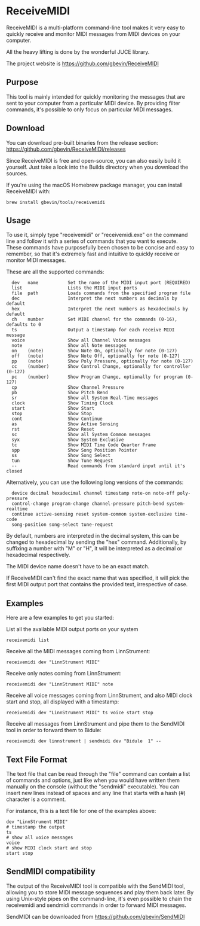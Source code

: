 # ReceiveMIDI

ReceiveMIDI is a multi-platform command-line tool makes it very easy to quickly receive and monitor MIDI messages from MIDI devices on your computer.

All the heavy lifting is done by the wonderful JUCE library.

The project website is https://github.com/gbevin/ReceiveMIDI

## Purpose
This tool is mainly intended for quickly monitoring the messages that are sent to your computer from a particular MIDI device. By providing filter commands, it's possible to only focus on particular MIDI messages.

## Download

You can download pre-built binaries from the release section:
https://github.com/gbevin/ReceiveMIDI/releases

Since ReceiveMIDI is free and open-source, you can also easily build it yourself. Just take a look into the Builds directory when you download the sources.

If you're using the macOS Homebrew package manager, you can install ReceiveMIDI with:
```
brew install gbevin/tools/receivemidi
```

## Usage
To use it, simply type "receivemidi" or "receivemidi.exe" on the command line and follow it with a series of commands that you want to execute. These commands have purposefully been chosen to be concise and easy to remember, so that it's extremely fast and intuitive to quickly receive or monitor MIDI messages.

These are all the supported commands:
```
  dev   name           Set the name of the MIDI input port (REQUIRED)
  list                 Lists the MIDI input ports
  file  path           Loads commands from the specified program file
  dec                  Interpret the next numbers as decimals by default
  hex                  Interpret the next numbers as hexadecimals by default
  ch    number         Set MIDI channel for the commands (0-16), defaults to 0
  ts                   Output a timestamp for each receive MIDI message
  voice                Show all Channel Voice messages
  note                 Show all Note messages
  on    (note)         Show Note On, optionally for note (0-127)
  off   (note)         Show Note Off, optionally for note (0-127)
  pp    (note)         Show Poly Pressure, optionally for note (0-127)
  cc    (number)       Show Control Change, optionally for controller (0-127)
  pc    (number)       Show Program Change, optionally for program (0-127)
  cp                   Show Channel Pressure
  pb                   Show Pitch Bend
  sr                   Show all System Real-Time messages
  clock                Show Timing Clock
  start                Show Start
  stop                 Show Stop
  cont                 Show Continue
  as                   Show Active Sensing
  rst                  Show Reset
  sc                   Show all System Common messages
  syx                  Show System Exclusive
  tc                   Show MIDI Time Code Quarter Frame
  spp                  Show Song Position Pointer
  ss                   Show Song Select
  tun                  Show Tune Request
  --                   Read commands from standard input until it's closed
```

Alternatively, you can use the following long versions of the commands:
```
  device decimal hexadecimal channel timestamp note-on note-off poly-pressure
  control-change program-change channel-pressure pitch-bend system-realtime
  continue active-sensing reset system-common system-exclusive time-code
  song-position song-select tune-request
```

By default, numbers are interpreted in the decimal system, this can be changed to hexadecimal by sending the "hex" command.
Additionally, by suffixing a number with "M" or "H", it will be interpreted as a decimal or hexadecimal respectively.

The MIDI device name doesn't have to be an exact match.

If ReceiveMIDI can't find the exact name that was specified, it will pick the first MIDI output port that contains the provided text, irrespective of case.

## Examples
  
Here are a few examples to get you started:

List all the available MIDI output ports on your system

```
receivemidi list
```

Receive all the MIDI messages coming from LinnStrument:

```
receivemidi dev "LinnStrument MIDI"
```

Receive only notes coming from LinnStrument:

```
receivemidi dev "LinnStrument MIDI" note
```

Receive all voice messages coming from LinnStrument, and also MIDI clock start and stop, all displayed with a timestamp:

```
receivemidi dev "LinnStrument MIDI" ts voice start stop
```

Receive all messages from LinnStrument and pipe them to the SendMIDI tool in order to forward them to Bidule:

```
receivemidi dev linnstrument | sendmidi dev "Bidule  1" --
```

## Text File Format

The text file that can be read through the "file" command can contain a list of commands and options, just like when you would have written them manually on the console (without the "sendmidi" executable). You can insert new lines instead of spaces and any line that starts with a hash (#) character is a comment.

For instance, this is a text file for one of the examples above:
```
dev "LinnStrument MIDI"
# timestamp the output
ts
# show all voice messages
voice
# show MIDI clock start and stop
start stop
```

## SendMIDI compatibility

The output of the ReceiveMIDI tool is compatible with the SendMIDI tool, allowing you to store MIDI message sequences and play them back later. By using Unix-style pipes on the command-line, it's even possible to chain the receivemidi and sendmidi commands in order to forward MIDI messages.

SendMIDI can be downloaded from https://github.com/gbevin/SendMIDI
